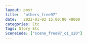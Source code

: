 ```yaml
---
layout: post
title:  "others_free97"
date:   2022-01-02 15:00:00 +0000
categories: Etc
Tags: Story Etc
SceneCode: ["scene_free97_q1_s20"]
---
```

